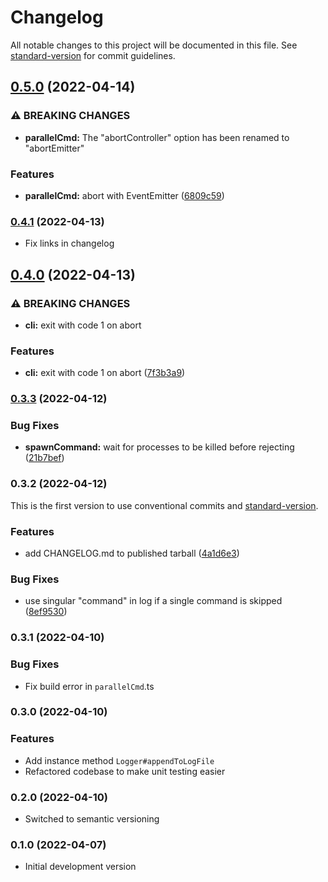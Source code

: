 # Changelog

All notable changes to this project will be documented in this file. See [standard-version](https://github.com/conventional-changelog/standard-version) for commit guidelines.

## [0.5.0](https://github.com/jonisavo/parallel-cmd/compare/v0.4.1...v0.5.0) (2022-04-14)


### ⚠ BREAKING CHANGES

* **parallelCmd:** The "abortController" option has been renamed to "abortEmitter"

### Features

* **parallelCmd:** abort with EventEmitter ([6809c59](https://github.com/jonisavo/parallel-cmd/commit/6809c59250ce16a554670498820ac6fd16d597f5))

### [0.4.1](https://github.com/jonisavo/parallel-cmd/compare/v0.4.0...v0.4.1) (2022-04-13)

* Fix links in changelog

## [0.4.0](https://github.com/jonisavo/parallel-cmd/compare/v0.3.3...v0.4.0) (2022-04-13)


### ⚠ BREAKING CHANGES

* **cli:** exit with code 1 on abort

### Features

* **cli:** exit with code 1 on abort ([7f3b3a9](https://github.com/jonisavo/parallel-cmd/commit/7f3b3a96af519c8ff37b05eac1f1d2eac88f35f7))

### [0.3.3](https://github.com/jonisavo/parallel-cmd/compare/v0.3.2...v0.3.3) (2022-04-12)


### Bug Fixes

* **spawnCommand:** wait for processes to be killed before rejecting ([21b7bef](https://github.com/jonisavo/parallel-cmd/commit/21b7bef8ec9f12c0d66a48e7922b2a8ac0857ad7))

### 0.3.2 (2022-04-12)
This is the first version to use conventional commits and [standard-version](https://github.com/conventional-changelog/standard-version).


### Features

* add CHANGELOG.md to published tarball ([4a1d6e3](https://github.com/jonisavo/parallel-cmd/commit/4a1d6e34d19a3162e26c8f150cfcce9303c5e6b0))


### Bug Fixes

* use singular "command" in log if a single command is skipped ([8ef9530](https://github.com/jonisavo/parallel-cmd/commit/8ef953040bfd10126c87544e1a39346317cc7854))

### 0.3.1 (2022-04-10)


### Bug Fixes

* Fix build error in `parallelCmd`.ts

### 0.3.0 (2022-04-10)


### Features

* Add instance method `Logger#appendToLogFile`
* Refactored codebase to make unit testing easier

### 0.2.0 (2022-04-10)
- Switched to semantic versioning

### 0.1.0 (2022-04-07)
- Initial development version